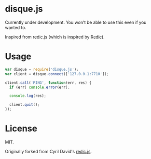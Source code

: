 # disque.js

Currently under development. You won't be able to use this even if you wanted to.

Inspired from [redic.js](https://github.com/cyx/redic.js) (which is inspired by [Redic](https://github.com/amakawa/redic)).

# Usage

```javascript
var disque = require('disque.js');
var client = disque.connect(['127.0.0.1:7710']);

client.call('PING', function(err, res) {
  if (err) console.error(err);

  console.log(res);

  client.quit();
});
```

# License

MIT.

Originally forked from Cyril David's [redic.js](https://github.com/cyx/redic.js).

